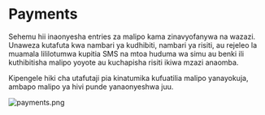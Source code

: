 # Payments

Sehemu hii inaonyesha entries za malipo kama zinavyofanywa na wazazi. Unaweza kutafuta kwa nambari ya kudhibiti, nambari ya risiti, au rejeleo la muamala lililotumwa kupitia SMS na mtoa huduma wa simu au benki ili kuthibitisha malipo yoyote au kuchapisha risiti ikiwa mzazi anaomba.

Kipengele hiki cha utafutaji pia kinatumika kufuatilia malipo yanayokuja, ambapo malipo ya hivi punde yanaonyeshwa juu.

![payments.png](payments.png)